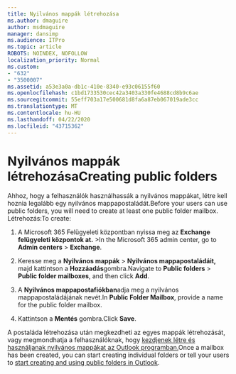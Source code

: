 ```yaml
---
title: Nyilvános mappák létrehozása
ms.author: dmaguire
author: msdmaguire
manager: dansimp
ms.audience: ITPro
ms.topic: article
ROBOTS: NOINDEX, NOFOLLOW
localization_priority: Normal
ms.custom:
- "632"
- "3500007"
ms.assetid: a53e3a0a-db1c-410e-8340-e93c06155f60
ms.openlocfilehash: c1bd1733530cec42a3403a330fe4688cd8b9c6ae
ms.sourcegitcommit: 55eff703a17e500681d8fa6a87eb067019ade3cc
ms.translationtype: MT
ms.contentlocale: hu-HU
ms.lasthandoff: 04/22/2020
ms.locfileid: "43715362"
---
```

# <a name="creating-public-folders"></a><span data-ttu-id="6105f-102">Nyilvános mappák létrehozása</span><span class="sxs-lookup"><span data-stu-id="6105f-102">Creating public folders</span></span>

<span data-ttu-id="6105f-103">Ahhoz, hogy a felhasználók használhassák a nyilvános mappákat, létre kell hoznia legalább egy nyilvános mappapostaládát.</span><span class="sxs-lookup"><span data-stu-id="6105f-103">Before your users can use public folders, you will need to create at least one public folder mailbox.</span></span> <span data-ttu-id="6105f-104">Létrehozás:</span><span class="sxs-lookup"><span data-stu-id="6105f-104">To create:</span></span>
  
1. <span data-ttu-id="6105f-105">A Microsoft 365 Felügyeleti központban nyissa meg az **Exchange** **felügyeleti központok at.** \></span><span class="sxs-lookup"><span data-stu-id="6105f-105">In the Microsoft 365 admin center, go to **Admin centers** \> **Exchange**.</span></span>

2. <span data-ttu-id="6105f-106">Keresse meg a **Nyilvános mappák** \> **Nyilvános mappapostaládáit,** majd kattintson a **Hozzáadás**gombra.</span><span class="sxs-lookup"><span data-stu-id="6105f-106">Navigate to **Public folders** \> **Public folder mailboxes**, and then click **Add**.</span></span>

3. <span data-ttu-id="6105f-107">A **Nyilvános mappapostafiókban**adja meg a nyilvános mappapostaládájának nevét.</span><span class="sxs-lookup"><span data-stu-id="6105f-107">In **Public Folder Mailbox**, provide a name for the public folder mailbox.</span></span>

4. <span data-ttu-id="6105f-108">Kattintson a **Mentés** gombra.</span><span class="sxs-lookup"><span data-stu-id="6105f-108">Click **Save**.</span></span>

<span data-ttu-id="6105f-109">A postaláda létrehozása után megkezdheti az egyes mappák létrehozását, vagy megmondhatja a felhasználóknak, hogy [kezdjenek létre és használjanak nyilvános mappákat az Outlook programban.](https://support.office.com/article/Create-and-share-a-public-folder-in-Outlook-a2835011-d524-4a5c-a207-05c159bb2a97)</span><span class="sxs-lookup"><span data-stu-id="6105f-109">Once a mailbox has been created, you can start creating individual folders or tell your users to [start creating and using public folders in Outlook](https://support.office.com/article/Create-and-share-a-public-folder-in-Outlook-a2835011-d524-4a5c-a207-05c159bb2a97).</span></span>
  